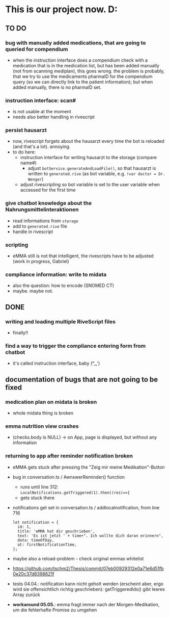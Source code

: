 # This is our project now. D:

## TO DO
### bug with manually added medications, that are going to queried for compendium
- when the instruction interface does a compendium check with a medication that is in the medication list, but has been added manually (not from scanning mediplan), this goes wrong. the problem is probably, that we try to use the medicaments pharmaID for the compendium query (so we can directly link to the patient information); but when added manually, there is no pharmaID set.

### instruction interface: scan#
- is not usable at the moment
- needs also better handling in rivescript

### persist hausarzt
- now, rivescript forgets about the hausarzt every time the bot is reloaded (and that's a lot). annoying.
- to do here:
  - instruction interface for writing hausarzt to the storage (compare name#)
    - adjust `botService.generateAndLoadFile()`, so that hausarzt is written to `generated.rive` (as bot variable, e.g. `!var doctor = Dr. Wenger`)
   - adjust rivescripting so bot variable is set to the user variable when accessed for the first time

### give chatbot knowledge about the Nahrungsmittelinteraktionen
- read informations from `storage`
- add to `generated.rive` file
- handle in rivescript

### scripting
 - eMMA still is not that intelligent, the rivescripts have to be adjusted (work in progress, Gabriel)

### compliance information: write to midata
- also the question: how to encode (SNOMED CT)
- maybe. maybe not.

## DONE
###  writing and loading multiple RiveScript files
- finally!!

### find a way to trigger the compliance entering form from chatbot
- it's called instruction interface, baby (°_,')

## documentation of bugs that are not going to be fixed
### medication plan on midata is broken
- whole midata thing is broken
### emma nutrition view crashes
- (checks.body is NULL) -> on App, page is displayed, but without any information
### returning to app after reminder notification broken
- eMMA gets stuck after pressing the "Zeig mir meine Medikation"-Button
- bug in conversation.ts / AwnswerReminder() function
  - runs until line 312: `LocalNotifications.getTriggered(1).then((res)=>{`
  - gets stuck there
- notifications get set in conversation.ts / addlocalnotification, from line 716

      let notification = {
        id: 1,
        title: 'eMMA hat dir geschrieben',
        text: 'Es ist jetzt ' + time+". Ich wollte dich daran erinnern",
        data: timeOfDay,
        at: firstNotificationTime,
      };
- maybe also a reload-problem - check original emmas whitelist
- https://github.com/tschm2/Thesis/commit/07eb00929312e0a71e6d51fb0e20c37d8398621f
- tests 04.04.: notification kann nicht geholt werden (erscheint aber, ergo wird sie offensichtlich richtig geschrieben): getTriggeredIds() gibt leeres Array zurück
- __workaround 05.05.__: emma fragt immer nach der Morgen-Medikation, um die fehlerhafte Promise zu umgehen
